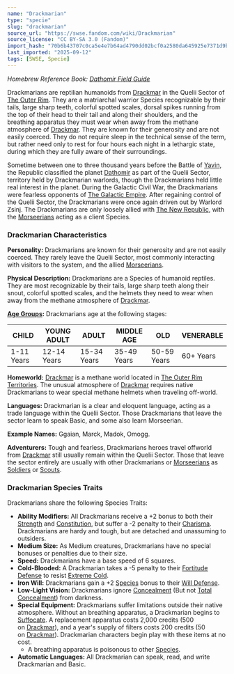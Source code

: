 ```yaml
---
name: "Drackmarian"
type: "specie"
slug: "drackmarian"
source_url: "https://swse.fandom.com/wiki/Drackmarian"
source_license: "CC BY-SA 3.0 (Fandom)"
import_hash: "70b6b43707c0ca5e4e7b64ad4790dd02bcf0a2580da645925e7371d9b16d19e7"
last_imported: "2025-09-12"
tags: [SWSE, Specie]
---
```

*Homebrew Reference Book: [Dathomir Field Guide](https://swse.fandom.com/wiki/Dathomir_Field_Guide)*

Drackmarians are reptilian humanoids from [Drackmar](https://swse.fandom.com/wiki/Drackmar) in the Quelii Sector of [The Outer Rim](https://swse.fandom.com/wiki/The_Outer_Rim). They are a matriarchal warrior Species recognizable by their tails, large sharp teeth, colorful spotted scales, dorsal spikes running from the top of their head to their tail and along their shoulders, and the breathing apparatus they must wear when away from the methane atmosphere of [Drackmar](https://swse.fandom.com/wiki/Drackmar). They are known for their generosity and are not easily coerced. They do not require sleep in the technical sense of the term, but rather need only to rest for four hours each night in a lethargic state, during which they are fully aware of their surroundings.

Sometime between one to three thousand years before the Battle of [Yavin](https://swse.fandom.com/wiki/Yavin), the Republic classified the planet [Dathomir](https://swse.fandom.com/wiki/Dathomir) as part of the Quelii Sector, territory held by Drackmarian warlords, though the Drackmarians held little real interest in the planet. During the Galactic Civil War, the Drackmarians were fearless opponents of [The Galactic Empire](https://swse.fandom.com/wiki/The_Galactic_Empire). After regaining control of the Quelii Sector, the Drackmarians were once again driven out by Warlord Zsinj. The Drackmarians are only loosely allied with [The New Republic](https://swse.fandom.com/wiki/The_New_Republic), with the [Morseerians](https://swse.fandom.com/wiki/Morseerians) acting as a client Species.

### Drackmarian Characteristics
**Personality:** Drackmarians are known for their generosity and are not easily coerced. They rarely leave the Quelii Sector, most commonly interacting with visitors to the system, and the allied [Morseerians](https://swse.fandom.com/wiki/Morseerians).

**Physical Description:** Drackmarians are a Species of humanoid reptiles. They are most recognizable by their tails, large sharp teeth along their snout, colorful spotted scales, and the helmets they need to wear when away from the methane atmosphere of [Drackmar](https://swse.fandom.com/wiki/Drackmar). 

**[Age Groups](https://swse.fandom.com/wiki/Age_Groups):** Drackmarians age at the following stages:

| CHILD | YOUNG ADULT | ADULT | MIDDLE AGE | OLD | VENERABLE |
| --- | --- | --- | --- | --- | --- |
| 1-11 Years | 12-14 Years | 15-34 Years | 35-49 Years | 50-59 Years | 60+ Years |

**Homeworld:** [Drackmar](https://swse.fandom.com/wiki/Drackmar) is a methane world located in [The Outer Rim Territories](https://swse.fandom.com/wiki/The_Outer_Rim_Territories). The unusual atmosphere of [Drackmar](https://swse.fandom.com/wiki/Drackmar) requires native Drackmarians to wear special methane helmets when traveling off-world.

**Languages:** Drackmarian is a clear and eloquent language, acting as a trade language within the Quelii Sector. Those Drackmarians that leave the sector learn to speak Basic, and some also learn Morseerian.

**Example Names:** Ggaian, Marck, Madok, Omogg.

**Adventurers:** Tough and fearless, Drackmarians heroes travel offworld from [Drackmar](https://swse.fandom.com/wiki/Drackmar) still usually remain within the Quelii Sector. Those that leave the sector entirely are usually with other Drackmarians or [Morseerians](https://swse.fandom.com/wiki/Morseerians) as [Soldiers](https://swse.fandom.com/wiki/Soldiers) or [Scouts](https://swse.fandom.com/wiki/Scouts).

### Drackmarian Species Traits
Drackmarians share the following Species Traits:
- **Ability Modifiers:** All Drackmarians receive a +2 bonus to both their [Strength](https://swse.fandom.com/wiki/Strength) and [Constitution](https://swse.fandom.com/wiki/Constitution), but suffer a -2 penalty to their [Charisma](https://swse.fandom.com/wiki/Charisma). Drackmarians are hardy and tough, but are detached and unassuming to outsiders.
- **Medium Size:** As Medium creatures, Drackmarians have no special bonuses or penalties due to their size.
- **Speed:** Drackmarians have a base speed of 6 squares.
- **Cold-Blooded:** A Drackmarian takes a -5 penalty to their [Fortitude Defense](https://swse.fandom.com/wiki/Fortitude_Defense) to resist [Extreme Cold](https://swse.fandom.com/wiki/Extreme_Cold).
- **Iron Will:** Drackmarians gain a +2 [Species](https://swse.fandom.com/wiki/Species) bonus to their [Will Defense](https://swse.fandom.com/wiki/Will_Defense).
- **Low-Light Vision:** Drackmarians ignore [Concealment](https://swse.fandom.com/wiki/Concealment) (But not [Total Concealment](https://swse.fandom.com/wiki/Total_Concealment)) from darkness.
- **Special Equipment:** Drackmarians suffer limitations outside their native atmosphere. Without an breathing apparatus, a Drackmarian begins to [Suffocate](https://swse.fandom.com/wiki/Suffocate). A replacement apparatus costs 2,000 credits (500 on [Drackmar](https://swse.fandom.com/wiki/Drackmar)), and a year's supply of filters costs 200 credits (50 on [Drackmar](https://swse.fandom.com/wiki/Drackmar)). Drackmarian characters begin play with these items at no cost.
    - A breathing apparatus is poisonous to other [Species](https://swse.fandom.com/wiki/Species).
- **Automatic Languages:** All Drackmarian can speak, read, and write Drackmarian and Basic.